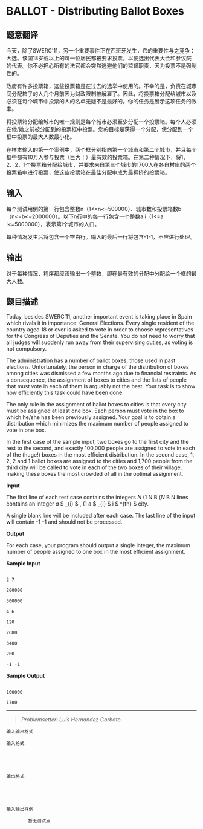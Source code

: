 # BALLOT - Distributing Ballot Boxes

## 题意翻译

今天，除了SWERC'11，另一个重要事件正在西班牙发生，它的重要性与之竞争：大选。该国18岁或以上的每一位居民都被要求投票，以便选出代表大会和参议院的代表。你不必担心所有的法官都会突然逃避他们的监督职责，因为投票不是强制性的。

政府有许多投票箱，这些投票箱是在过去的选举中使用的。不幸的是，负责在城市间分配箱子的人几个月前因为财政限制被解雇了。因此，将投票箱分配给城市以及必须在每个城市中投票的人的名单无疑不是最好的。你的任务是展示这项任务的效率。

将投票箱分配给城市的唯一规则是每个城市必须至少分配一个投票箱。每个人必须在他/她之前被分配到的投票框中投票。您的目标是获得一个分配，使分配到一个框中投票的最大人数最小化。

在样本输入的第一个案例中，两个框分别指向第一个城市和第二个城市，并且每个框中都有10万人参与投票（巨大！）最有效的投票箱。在第二种情况下，将1、2、2、1个投票箱分配给城市，并要求来自第三个城市的1700人在各自村庄的两个投票箱中进行投票，使这些投票箱在最佳分配中成为最拥挤的投票箱。

## 输入

每个测试用例的第一行包含整数n（1<=n<=500000）、城市数和投票箱数b（n<=b<=2000000）。以下n行中的每一行包含一个整数a i（1<=a i<=5000000），表示第i个城市的人口。

每种情况发生后将包含一个空白行。输入的最后一行将包含-1-1，不应进行处理。

## 输出

对于每种情况，程序都应该输出一个整数，即在最有效的分配中分配给一个框的最大人数。

## 题目描述

Today, besides SWERC’11, another important event is taking place in Spain which rivals it in importance: General Elections. Every single resident of the country aged 18 or over is asked to vote in order to choose representatives for the Congress of Deputies and the Senate. You do not need to worry that all judges will suddenly run away from their supervising duties, as voting is not compulsory.

The administration has a number of ballot boxes, those used in past elections. Unfortunately, the person in charge of the distribution of boxes among cities was dismissed a few months ago due to financial restraints. As a consequence, the assignment of boxes to cities and the lists of people that must vote in each of them is arguably not the best. Your task is to show how efficiently this task could have been done.

The only rule in the assignment of ballot boxes to cities is that every city must be assigned at least one box. Each person must vote in the box to which he/she has been previously assigned. Your goal is to obtain a distribution which minimizes the maximum number of people assigned to vote in one box.

In the first case of the sample input, two boxes go to the first city and the rest to the second, and exactly 100,000 people are assigned to vote in each of the (huge!) boxes in the most efficient distribution. In the second case, 1, 2, 2 and 1 ballot boxes are assigned to the cities and 1,700 people from the third city will be called to vote in each of the two boxes of their village, making these boxes the most crowded of all in the optimal assignment.

**Input**

The first line of each test case contains the integers _N_ (1 N B (_N_ B N lines contains an integer _a_ $ _{i} $ , (1 a $ _{i} $ i $ ^{th} $ city.

A single blank line will be included after each case. The last line of the input will contain -1 -1 and should not be processed.

**Output**

For each case, your program should output a single integer, the maximum number of people assigned to one box in the most efficient assignment.

**Sample Input**

```

2 7

200000

500000

4 6

120

2680

3400

200

-1 -1

```

  

  

**Sample Output**

 ```

100000

1700

```

- - - - - -

> _Problemsetter: Luis Hernandez Corbato_

    输入输出格式

    输入格式

    

    

    输出格式

    

    

    输入输出样例

            暂无测试点

    

    

    

<!--  -->

